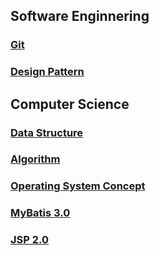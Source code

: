 ## Software Enginnering
### [Git](https://github.com/yonghwankim-dev/git_study)
### [Design Pattern](https://github.com/yonghwankim-dev/DesignPattern)

## Computer Science
### [Data Structure](https://github.com/yonghwankim-dev/DataStruct)
### [Algorithm](https://github.com/yonghwankim-dev/inflearn_algorithm)
### [Operating System Concept](https://github.com/yonghwankim-dev/OperatingSystem_Study)

### [MyBatis 3.0](https://github.com/yonghwankim-dev/mybatis_study)
### [JSP 2.0](https://github.com/yonghwankim-dev/JSP2.0)
